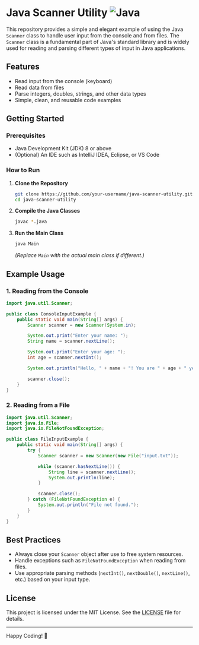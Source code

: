 # Java Scanner Utility ![Java](https://img.shields.io/badge/Java-ED8B00?style=for-the-badge&logo=java&logoColor=white)

This repository provides a simple and elegant example of using the Java `Scanner` class to handle user input from the console and from files. The `Scanner` class is a fundamental part of Java's standard library and is widely used for reading and parsing different types of input in Java applications.

## Features

- Read input from the console (keyboard)
- Read data from files
- Parse integers, doubles, strings, and other data types
- Simple, clean, and reusable code examples

## Getting Started

### Prerequisites

- Java Development Kit (JDK) 8 or above
- (Optional) An IDE such as IntelliJ IDEA, Eclipse, or VS Code

### How to Run

1. **Clone the Repository**

   ```bash
   git clone https://github.com/your-username/java-scanner-utility.git
   cd java-scanner-utility
   ```

2. **Compile the Java Classes**

   ```bash
   javac *.java
   ```

3. **Run the Main Class**

   ```bash
   java Main
   ```

   *(Replace `Main` with the actual main class if different.)*

## Example Usage

### 1. Reading from the Console

```java
import java.util.Scanner;

public class ConsoleInputExample {
    public static void main(String[] args) {
        Scanner scanner = new Scanner(System.in);

        System.out.print("Enter your name: ");
        String name = scanner.nextLine();

        System.out.print("Enter your age: ");
        int age = scanner.nextInt();

        System.out.println("Hello, " + name + "! You are " + age + " years old.");

        scanner.close();
    }
}
```

### 2. Reading from a File

```java
import java.util.Scanner;
import java.io.File;
import java.io.FileNotFoundException;

public class FileInputExample {
    public static void main(String[] args) {
        try {
            Scanner scanner = new Scanner(new File("input.txt"));

            while (scanner.hasNextLine()) {
                String line = scanner.nextLine();
                System.out.println(line);
            }

            scanner.close();
        } catch (FileNotFoundException e) {
            System.out.println("File not found.");
        }
    }
}
```

## Best Practices

- Always close your `Scanner` object after use to free system resources.
- Handle exceptions such as `FileNotFoundException` when reading from files.
- Use appropriate parsing methods (`nextInt()`, `nextDouble()`, `nextLine()`, etc.) based on your input type.

## License

This project is licensed under the MIT License. See the [LICENSE](LICENSE) file for details.

---

Happy Coding! 🚀
